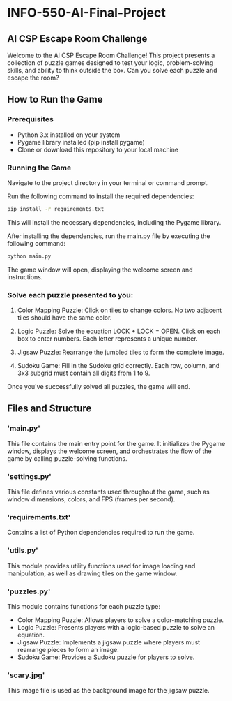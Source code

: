 # INFO-550-AI-Final-Project

## AI CSP Escape Room Challenge

Welcome to the AI CSP Escape Room Challenge! This project presents a collection of puzzle games designed to test your logic, problem-solving skills, and ability to think outside the box. Can you solve each puzzle and escape the room?

## How to Run the Game

### Prerequisites
- Python 3.x installed on your system
- Pygame library installed (pip install pygame)
- Clone or download this repository to your local machine

### Running the Game
Navigate to the project directory in your terminal or command prompt.

Run the following command to install the required dependencies:

```bash
pip install -r requirements.txt
```
This will install the necessary dependencies, including the Pygame library.

After installing the dependencies, run the main.py file by executing the following command:

```bash
python main.py
```

The game window will open, displaying the welcome screen and instructions.

### Solve each puzzle presented to you:

1. Color Mapping Puzzle: Click on tiles to change colors. No two adjacent tiles should have the same color.

2. Logic Puzzle: Solve the equation LOCK + LOCK = OPEN. Click on each box to enter numbers. Each letter represents a unique number.

3. Jigsaw Puzzle: Rearrange the jumbled tiles to form the complete image.

4. Sudoku Game: Fill in the Sudoku grid correctly. Each row, column, and 3x3 subgrid must contain all digits from 1 to 9.


Once you've successfully solved all puzzles, the game will end.

## Files and Structure
### 'main.py'
This file contains the main entry point for the game. It initializes the Pygame window, displays the welcome screen, and orchestrates the flow of the game by calling puzzle-solving functions.

### 'settings.py'
This file defines various constants used throughout the game, such as window dimensions, colors, and FPS (frames per second).

### 'requirements.txt'
Contains a list of Python dependencies required to run the game.

### 'utils.py'
This module provides utility functions used for image loading and manipulation, as well as drawing tiles on the game window.

### 'puzzles.py'
This module contains functions for each puzzle type:

- Color Mapping Puzzle: Allows players to solve a color-matching puzzle.
- Logic Puzzle: Presents players with a logic-based puzzle to solve an equation.
- Jigsaw Puzzle: Implements a jigsaw puzzle where players must rearrange pieces to form an image.
- Sudoku Game: Provides a Sudoku puzzle for players to solve.

### 'scary.jpg'
This image file is used as the background image for the jigsaw puzzle.